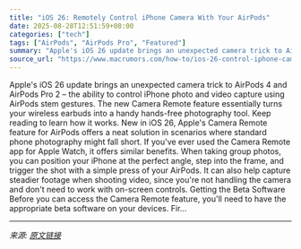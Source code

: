 ```yaml
---
title: "iOS 26: Remotely Control iPhone Camera With Your AirPods"
date: 2025-08-28T12:51:59+08:00
categories: ["tech"]
tags: ["AirPods", "AirPods Pro", "Featured"]
summary: "Apple's iOS 26 update brings an unexpected camera trick to AirPods 4 and AirPods Pro 2 – the ability to control iPhone photo and video capture using AirPods stem gestures. The new Camera Remote featur"
source_url: "https://www.macrumors.com/how-to/ios-26-control-iphone-camera-with-your-airpods/"
---
```


Apple's iOS 26 update brings an unexpected camera trick to AirPods 4 and AirPods Pro 2 – the ability to control iPhone photo and video capture using AirPods stem gestures. The new Camera Remote feature essentially turns your wireless earbuds into a handy hands-free photography tool. Keep reading to learn how it works. New in iOS 26, Apple's Camera Remote feature for AirPods offers a neat solution in scenarios where standard phone photography might fall short. If you've ever used the Camera Remote app for Apple Watch, it offers similar benefits. When taking group photos, you can position your iPhone at the perfect angle, step into the frame, and trigger the shot with a simple press of your AirPods. It can also help capture steadier footage when shooting video, since you're not handling the camera and don't need to work with on-screen controls. Getting the Beta Software Before you can access the Camera Remote feature, you'll need to have the appropriate beta software on your devices. Fir...

---

*来源: [原文链接](https://www.macrumors.com/how-to/ios-26-control-iphone-camera-with-your-airpods/)*
